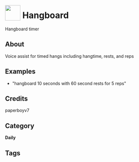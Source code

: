 # <img src="https://raw.githack.com/FortAwesome/Font-Awesome/master/svgs/solid/mountain.svg" card_color="#22A7F0" width="50" height="50" style="vertical-align:bottom"/> Hangboard
Hangboard timer

## About
Voice assist for timed hangs including hangtime, rests, and reps

## Examples
* "hangboard 10 seconds with 60 second rests for 5 reps"

## Credits
paperboyv7

## Category
**Daily**

## Tags

